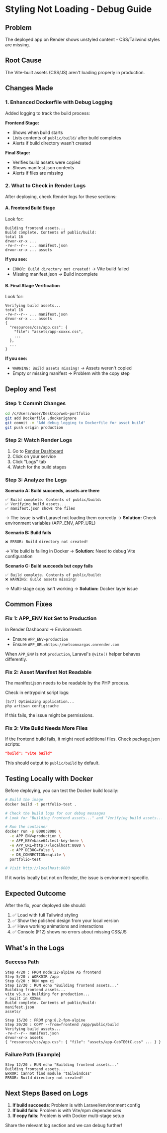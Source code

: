# Styling Not Loading - Debug Guide

## Problem
The deployed app on Render shows unstyled content - CSS/Tailwind styles are missing.

## Root Cause
The Vite-built assets (CSS/JS) aren't loading properly in production.

## Changes Made

### 1. Enhanced Dockerfile with Debug Logging

Added logging to track the build process:

**Frontend Stage:**
- Shows when build starts
- Lists contents of `public/build/` after build completes
- Alerts if build directory wasn't created

**Final Stage:**
- Verifies build assets were copied
- Shows manifest.json contents
- Alerts if files are missing

### 2. What to Check in Render Logs

After deploying, check Render logs for these sections:

#### A. Frontend Build Stage
Look for:
```
Building frontend assets...
Build complete. Contents of public/build:
total 16
drwxr-xr-x ...
-rw-r--r-- ... manifest.json
drwxr-xr-x ... assets
```

**If you see:**
- `ERROR: Build directory not created!` → Vite build failed
- Missing manifest.json → Build incomplete

#### B. Final Stage Verification
Look for:
```
Verifying build assets...
total 16
-rw-r--r-- ... manifest.json
drwxr-xr-x ... assets
{
  "resources/css/app.css": {
    "file": "assets/app-xxxxx.css",
    ...
  },
  ...
}
```

**If you see:**
- `WARNING: Build assets missing!` → Assets weren't copied
- Empty or missing manifest → Problem with the copy step

## Deploy and Test

### Step 1: Commit Changes
```bash
cd /c/Users/user/Desktop/web-portfolio
git add Dockerfile .dockerignore
git commit -m "Add debug logging to Dockerfile for asset build"
git push origin production
```

### Step 2: Watch Render Logs

1. Go to [Render Dashboard](https://dashboard.render.com/)
2. Click on your service
3. Click "Logs" tab
4. Watch for the build stages

### Step 3: Analyze the Logs

**Scenario A: Build succeeds, assets are there**
```
✅ Build complete. Contents of public/build:
✅ Verifying build assets...
✅ manifest.json shows the files
```
→ The issue is with Laravel not loading them correctly
→ **Solution:** Check environment variables (APP_ENV, APP_URL)

**Scenario B: Build fails**
```
❌ ERROR: Build directory not created!
```
→ Vite build is failing in Docker
→ **Solution:** Need to debug Vite configuration

**Scenario C: Build succeeds but copy fails**
```
✅ Build complete. Contents of public/build:
❌ WARNING: Build assets missing!
```
→ Multi-stage copy isn't working
→ **Solution:** Docker layer issue

## Common Fixes

### Fix 1: APP_ENV Not Set to Production

In Render Dashboard → Environment:
- Ensure `APP_ENV=production`
- Ensure `APP_URL=https://nelsonvargas.onrender.com`

When `APP_ENV` is not `production`, Laravel's `@vite()` helper behaves differently.

### Fix 2: Asset Manifest Not Readable

The manifest.json needs to be readable by the PHP process.

Check in entrypoint script logs:
```
[5/7] Optimizing application...
php artisan config:cache
```

If this fails, the issue might be permissions.

### Fix 3: Vite Build Needs More Files

If the frontend build fails, it might need additional files. Check package.json scripts:
```json
"build": "vite build"
```

This should output to `public/build` by default.

## Testing Locally with Docker

Before deploying, you can test the Docker build locally:

```bash
# Build the image
docker build -t portfolio-test .

# Check the build logs for our debug messages
# Look for "Building frontend assets..." and "Verifying build assets..."

# Run the container
docker run -p 8080:8080 \
  -e APP_ENV=production \
  -e APP_KEY=base64:test-key-here \
  -e APP_URL=http://localhost:8080 \
  -e APP_DEBUG=false \
  -e DB_CONNECTION=sqlite \
  portfolio-test

# Visit http://localhost:8080
```

If it works locally but not on Render, the issue is environment-specific.

## Expected Outcome

After the fix, your deployed site should:
1. ✅ Load with full Tailwind styling
2. ✅ Show the polished design from your local version
3. ✅ Have working animations and interactions
4. ✅ Console (F12) shows no errors about missing CSS/JS

## What's in the Logs

### Success Path
```
Step 4/20 : FROM node:22-alpine AS frontend
Step 5/20 : WORKDIR /app
Step 8/20 : RUN npm ci
Step 12/20 : RUN echo "Building frontend assets..."
Building frontend assets...
vite v5.x.x building for production...
✓ built in XXXms
Build complete. Contents of public/build:
manifest.json
assets/

Step 15/20 : FROM php:8.2-fpm-alpine
Step 20/20 : COPY --from=frontend /app/public/build
Verifying build assets...
-rw-r--r-- manifest.json
drwxr-xr-x assets
{ "resources/css/app.css": { "file": "assets/app-CebTE0tC.css" ... } }
```

### Failure Path (Example)
```
Step 12/20 : RUN echo "Building frontend assets..."
Building frontend assets...
ERROR: Cannot find module 'tailwindcss'
ERROR: Build directory not created!
```

## Next Steps Based on Logs

1. **If build succeeds**: Problem is with Laravel/environment config
2. **If build fails**: Problem is with Vite/npm dependencies
3. **If copy fails**: Problem is with Docker multi-stage setup

Share the relevant log section and we can debug further!
